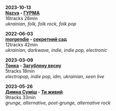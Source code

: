 **2023-10-13**  
**[Nazva](https://www.last.fm/music/NAZVA) - [ГУРМА](https://music.youtube.com/playlist?list=OLAK5uy_mrhbyC0RuOyylSo5J4k2MNiadF8dvxPNc)**  
16tracks 26min  
*ukrainian, folk, folk rock, folk pop*

**2022-06-03**  
**[morgendie](https://www.last.fm/music/morgendie) - [секретний сад](https://music.youtube.com/playlist?list=OLAK5uy_ku4OuqbZ-BK-3rZ0Qgqo0UDtTlIZKcojU)**  
12tracks 42min  
*ukrainian, darkwave, indie, indie pop, electronic*

**2023-03-09**  
**[Тонка](https://www.last.fm/music/%D0%A2%D0%BE%D0%BD%D0%BA%D0%B0) - [Загублену весну](https://music.youtube.com/playlist?list=OLAK5uy_n9RBEHXpLCYdUnqSJGRpdXDFtNUPFiEeo)**  
5tracks 18min  
*electropop, indie pop, idm, ukrainian, seen live*

**2023-05-26**  
**[Димна Суміш](https://www.last.fm/music/+noredirect/%D0%94%D0%B8%D0%BC%D0%BD%D0%B0+%D0%A1%D1%83%D0%BC%D1%96%D1%88) - [Ти живий](https://music.youtube.com/playlist?list=OLAK5uy_ltLMrLDvDutrvXk9_WjORglYq4_EoYhZQ)**  
9tracks 33min  
*grunge, alternative, post-grunge, alternative rock*
